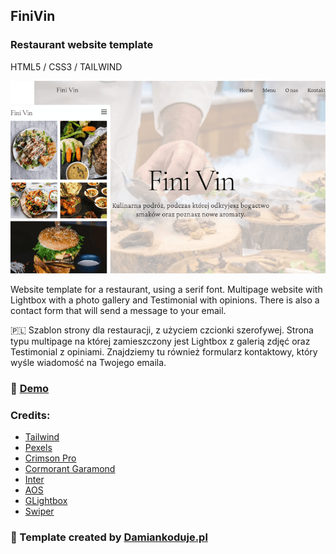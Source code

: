 ## FiniVin
### Restaurant website template

HTML5 / CSS3 / TAILWIND

![CHEESE!](images/miniature.png)

Website template for a restaurant, using a serif font. Multipage website with Lightbox with a photo gallery and Testimonial with opinions. There is also a contact form that will send a message to your email.

:poland:
Szablon strony dla restauracji, z użyciem czcionki szerofywej. Strona typu multipage na której zamieszczony jest Lightbox z galerią zdjęć oraz Testimonial z opiniami. Znajdziemy tu również formularz kontaktowy, który wyśle wiadomość na Twojego emaila.

### :star2: [Demo](https://damiankoduje.pl/templates/finivin/index.html)

### Credits:
- [Tailwind](https://tailwindcss.com)
- [Pexels](https://www.pexels.com)
- [Crimson  Pro](https://fonts.google.com/specimen/Crimson+Pro)
- [Cormorant Garamond](https://fonts.google.com/specimen/Cormorant+Garamond)
- [Inter](https://fonts.google.com/specimen/Inter)
- [AOS](https://michalsnik.github.io/aos)
- [GLightbox](https://biati-digital.github.io/glightbox)
- [Swiper](https://swiperjs.com)


### :slightly_smiling_face: Template created by [Damiankoduje.pl](https://damiankoduje.pl)